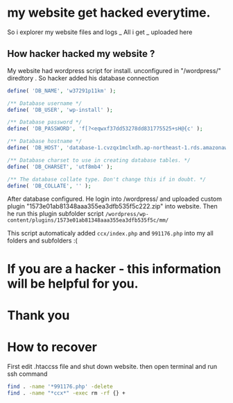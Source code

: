 # my website get hacked everytime.
So i explorer my website files and logs _
All i get _ uploaded here


## How hacker hacked my website ?

My website had wordpress script for install. unconfigured in "/wordpress/" diredtory . So hacker added his database connection
```php
define( 'DB_NAME', 'w37291p11km' );

/** Database username */
define( 'DB_USER', 'wp-install' );

/** Database password */
define( 'DB_PASSWORD', 'f[?<eqwxf37dd53278dd831775525+sH@{c' );

/** Database hostname */
define( 'DB_HOST', 'database-1.cvzqx1mclxdh.ap-northeast-1.rds.amazonaws.com' );

/** Database charset to use in creating database tables. */
define( 'DB_CHARSET', 'utf8mb4' );

/** The database collate type. Don't change this if in doubt. */
define( 'DB_COLLATE', '' );
```
After database configured. He login into /wordpress/ and uploaded custom plugin "1573e01ab81348aaa355ea3dfb535f5c222.zip" into website.
Then he run this plugin subfolder script `/wordpress/wp-content/plugins/1573e01ab81348aaa355ea3dfb535f5c/mm/`

This script automaticaly added `ccx/index.php` and `991176.php` into my all folders and subfolders :(

# If you are a  hacker - this information will be helpful for you.
# Thank you


# How to recover

First edit .htaccss file and shut down website.
then open terminal and run ssh command 
```sh
find . -name '*991176.php' -delete
find . -name "*ccx*" -exec rm -rf {} +
```


